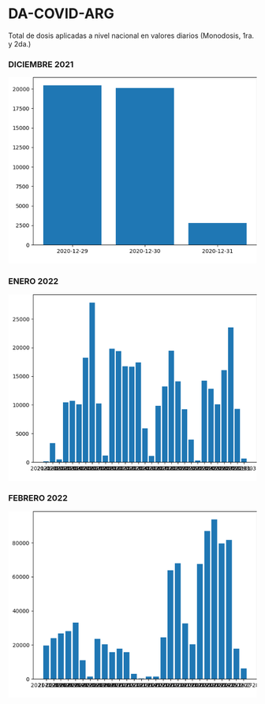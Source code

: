# DA-COVID-ARG
Total de dosis aplicadas a nivel nacional en valores diarios (Monodosis, 1ra. y 2da.)
### DICIEMBRE 2021
<img src="https://github.com/facumruiz/DA-COVID-ARG/blob/main/img/descarga.png" alt="My cool logo"/>

### ENERO 2022
<img src="https://github.com/facumruiz/DA-COVID-ARG/blob/main/img/descarga%20(1).png" alt="My cool logo"/>

### FEBRERO 2022
<img src="https://github.com/facumruiz/DA-COVID-ARG/blob/main/img/descarga%20(2).png" alt="My cool logo"/>

